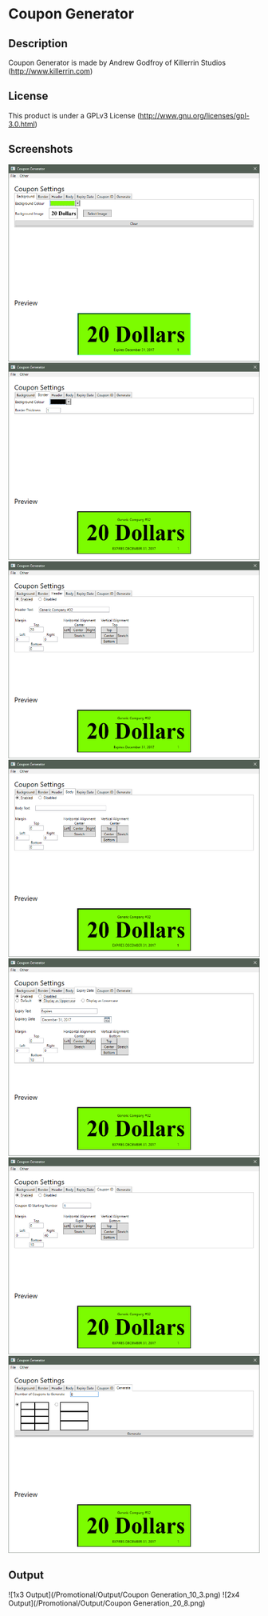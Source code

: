 # Coupon Generator

## Description
Coupon Generator is made by Andrew Godfroy of Killerrin Studios (http://www.killerrin.com)

## License
This product is under a GPLv3 License (http://www.gnu.org/licenses/gpl-3.0.html)

## Screenshots
![Background Options](/Promotional/Screenshots/Background.png)
![Border Options](/Promotional/Screenshots/Border.png)
![Header Options](/Promotional/Screenshots/Header.png)
![Body Options](/Promotional/Screenshots/Body.png)
![Expiry Date Options](/Promotional/Screenshots/ExpiryDate.png)
![Coupon ID Options](/Promotional/Screenshots/CouponID.png)
![Generate Options](/Promotional/Screenshots/Generate.png)

## Output
![1x3 Output](/Promotional/Output/Coupon Generation_10_3.png)
![2x4 Output](/Promotional/Output/Coupon Generation_20_8.png)
